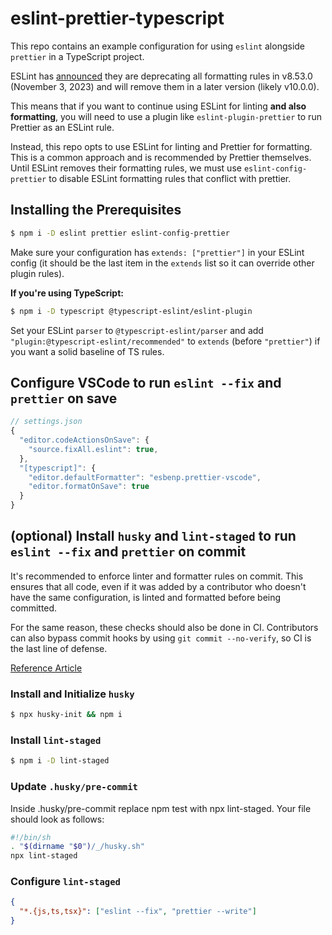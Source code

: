 # eslint-prettier-typescript

This repo contains an example configuration for using `eslint` alongside `prettier` in a TypeScript project.

ESLint has [announced](https://eslint.org/blog/2023/10/deprecating-formatting-rules/) they are deprecating all formatting rules in v8.53.0 (November 3, 2023) and will remove them in a later version (likely v10.0.0).

This means that if you want to continue using ESLint for linting **and also formatting**, you will need to use a plugin like `eslint-plugin-prettier` to run Prettier as an ESLint rule.

Instead, this repo opts to use ESLint for linting and Prettier for formatting. This is a common approach and is recommended by Prettier themselves. Until ESLint removes their formatting rules, we must use `eslint-config-prettier` to disable ESLint formatting rules that conflict with prettier.

## Installing the Prerequisites

```bash
$ npm i -D eslint prettier eslint-config-prettier
```

Make sure your configuration has `extends: ["prettier"]` in your ESLint config (it should be the last item in the `extends` list so it can override other plugin rules).

**If you're using TypeScript:**

```bash
$ npm i -D typescript @typescript-eslint/eslint-plugin
```

Set your ESLint `parser` to `@typescript-eslint/parser` and add `"plugin:@typescript-eslint/recommended"` to `extends` (before `"prettier"`) if you want a solid baseline of TS rules.

## Configure VSCode to run `eslint --fix` and `prettier` on save

```js
// settings.json
{
  "editor.codeActionsOnSave": {
    "source.fixAll.eslint": true,
  },
  "[typescript]": {
    "editor.defaultFormatter": "esbenp.prettier-vscode",
    "editor.formatOnSave": true
  }
}
```

## (optional) Install `husky` and `lint-staged` to run `eslint --fix` and `prettier` on commit

It's recommended to enforce linter and formatter rules on commit. This ensures that all code, even if it was added by a contributor who doesn't have the same configuration, is linted and formatted before being committed.

For the same reason, these checks should also be done in CI. Contributors can also bypass commit hooks by using `git commit --no-verify`, so CI is the last line of defense.

[Reference Article](https://duncanlew.medium.com/getting-started-with-husky-and-lint-staged-for-pre-commit-hooks-c2764d8c9ae)

### Install and Initialize `husky`

```bash
$ npx husky-init && npm i
```

### Install `lint-staged`

```bash
$ npm i -D lint-staged
```

### Update `.husky/pre-commit`

Inside .husky/pre-commit replace npm test with npx lint-staged. Your file should look as follows:

```bash
#!/bin/sh
. "$(dirname "$0")/_/husky.sh"
npx lint-staged
```

### Configure `lint-staged`

```json
{
  "*.{js,ts,tsx}": ["eslint --fix", "prettier --write"]
}
```
